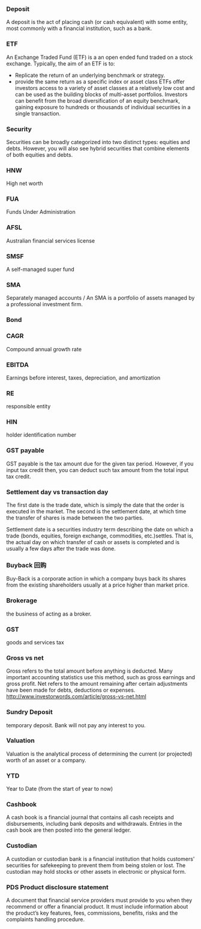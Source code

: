 ### Deposit

A deposit is the act of placing cash (or cash equivalent) with some entity, most commonly with a financial institution, such as a bank.

### ETF
An Exchange Traded Fund (ETF) is a an open ended fund traded on a stock exchange. Typically, the aim of an ETF is to:
- Replicate the return of an underlying benchmark or strategy.
- provide the same return as a specific index or asset class
ETFs offer investors access to a variety of asset classes at a relatively low cost and can be used as the building blocks of multi-asset portfolios. Investors can benefit from the broad diversification of an equity benchmark, gaining exposure to hundreds or thousands of individual securities in a single transaction. 

### Security
Securities can be broadly categorized into two distinct types: equities and debts. However, you will also see hybrid securities that combine elements of both equities and debts.

### HNW
High net worth 

### FUA
Funds Under Administration 

### AFSL
Australian financial services license 

### SMSF
A self-managed super fund 

### SMA
Separately managed accounts / An SMA is a portfolio of assets managed by a professional investment firm.  

### Bond


### CAGR 
Compound annual growth rate 

### EBITDA
Earnings before interest, taxes, depreciation, and amortization 

### RE
responsible entity 

### HIN
holder identification number 

### GST payable 
GST payable is the tax amount due for the given tax period. However, if you input tax credit then, you can deduct such tax amount from the total input tax credit. 

### Settlement day vs transaction day 
The first date is the trade date, which is simply the date that the order is executed in the market. The second is the settlement date, at which time the transfer of shares is made between the two parties.  

Settlement date is a securities industry term describing the date on which a trade (bonds, equities, foreign exchange, commodities, etc.)settles. That is, the actual day on which transfer of cash or assets is completed and is usually a few days after the trade was done. 

### Buyback 回购
Buy-Back is a corporate action in which a company buys back its shares from the existing shareholders usually at a price higher than market price.  

### Brokerage 
the business of acting as a broker. 

### GST
goods and services tax 

### Gross vs net 
Gross refers to the total amount before anything is deducted. Many important accounting statistics use this method, such as gross earnings and gross profit. Net refers to the amount remaining after certain adjustments have been made for debts, deductions or expenses. 
http://www.investorwords.com/article/gross-vs-net.html 

### Sundry Deposit
temporary deposit. Bank will not pay any interest to you. 

### Valuation
Valuation is the analytical process of determining the current (or projected) worth of an asset or a company.

### YTD
Year to Date (from the start of year to now)

### Cashbook
A cash book is a financial journal that contains all cash receipts and disbursements, including bank deposits and withdrawals. Entries in the cash book are then posted into the general ledger.

### Custodian
A custodian or custodian bank is a financial institution that holds customers' securities for safekeeping to prevent them from being stolen or lost. The custodian may hold stocks or other assets in electronic or physical form.

### PDS Product disclosure statement
A document that financial service providers must provide to you when they recommend or offer a financial product. It must include information about the product’s key features, fees, commissions, benefits, risks and the complaints handling procedure.



